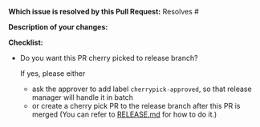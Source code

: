 **Which issue is resolved by this Pull Request:**
Resolves #

**Description of your changes:**


**Checklist:**
- Do you want this PR cherry picked to release branch?

    If yes, please either
    * ask the approver to add label `cherrypick-approved`, so that release manager
    will handle it in batch
    * or create a cherry pick PR to the release branch after this PR is merged
    (You can refer to [RELEASE.md](RELEASE.md#option---git-cherry-pick) for how to do it.)
